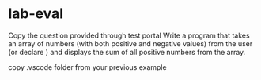 # lab-eval


Copy the question provided through test portal
Write a program that takes an array of numbers (with both positive and negative values) from the user (or declare ) and displays the sum of all positive numbers from the array.

copy .vscode folder from your previous example
